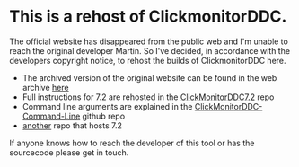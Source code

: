 # This is a rehost of ClickmonitorDDC.

The official website has disappeared from the public web and I'm unable to reach the original developer Martin. So I've decided, in accordance with the developers copyright notice, to rehost the builds of ClickmonitorDDC here.

- The archived version of the original website can be found in the web archive [here](https://web.archive.org/web/20201016064411/https://clickmonitorddc.bplaced.net/)
- Full instructions for 7.2 are rehosted in the [ClickMonitorDDC7.2](https://github.com/chrismah/ClickMonitorDDC7.2) repo
- Command line arguments are explained in the [ClickMonitorDDC-Command-Line](https://github.com/keipes/ClickMonitorDDC-Command-Line) github repo 
- [another](https://github.com/graealex/ClickMonitorDDC) repo that hosts 7.2

If anyone knows how to reach the developer of this tool or has the sourcecode please get in touch.
